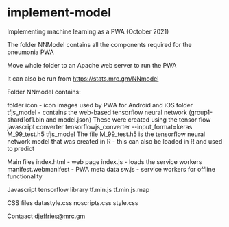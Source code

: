 # implement-model
Implementing machine learning as a PWA (October 2021)

The folder NNModel contains all the components required for the pneumonia PWA

Move whole folder to an Apache web server to run the PWA

It can also be run from https://stats.mrc.gm/NNmodel

Folder NNmodel contains:

folder icon - icon images used by PWA for Android and iOS
folder tfjs_model - contains the web-based tensorflow neural network (group1-shard1of1.bin and model.json)
These were created using the tensor flow javascript converter tensorflowjs_converter --input_format=keras M_99_test.h5 tfjs_model
The file M_99_test.h5 is the tensorflow neural network model that was created in R - this can also be loaded in R and used to predict

Main files
index.html - web page
index.js - loads the service workers
manifest.webmanifest - PWA meta data
sw.js - service workers for offline functionality

Javascript tensorflow library
tf.min.js
tf.min.js.map

CSS files
datastyle.css
noscripts.css
style.css

Contaact djeffries@mrc.gm 
